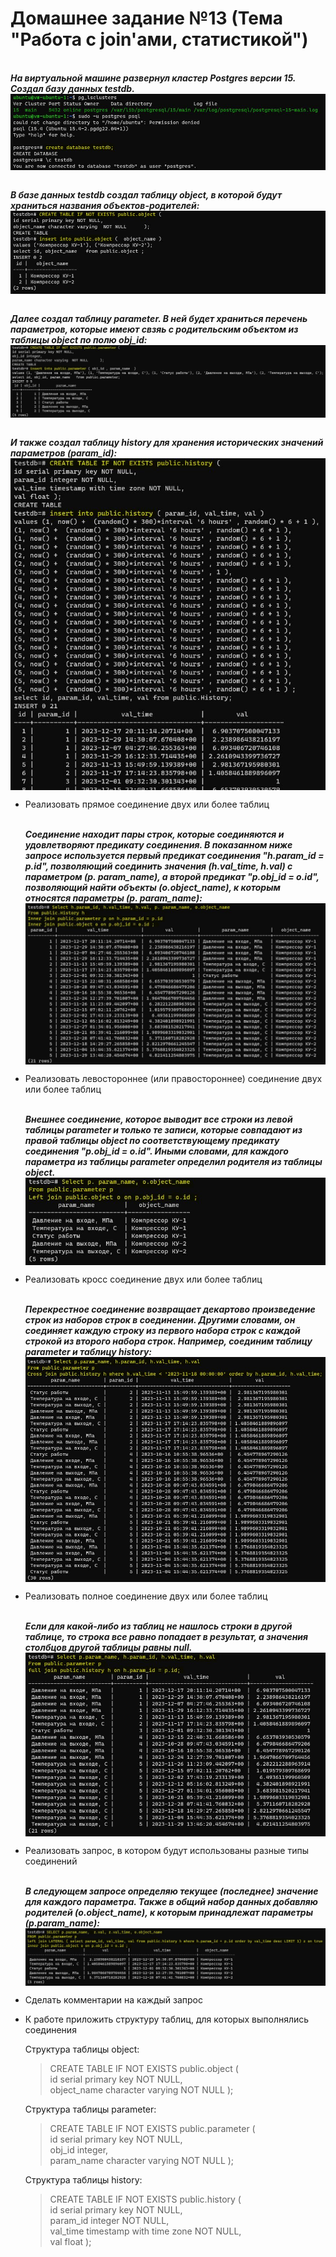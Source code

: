 # Домашнее задание №13 (Тема "Работа с join'ами, статистикой")

<br>__*На виртуальной машине развернул кластер Postgres версии 15. Создал базу данных testdb.*__
<img src="pic/0.JPG" align="center" />

<br>__*В базе данных testdb создал таблицу object, в которой будут храниться названия объектов-родителей:*__
<img src="pic/0_1.JPG" align="center" />

<br>__*Далее создал таблицу parameter. В ней будет храниться перечень параметров, которые имеют свзяь с родительским объектом из таблицы object по полю obj_id:*__
<img src="pic/0_2.JPG" align="center" />

<br>__*И также создал таблицу history для хранения исторических значений параметров (param_id):*__
<img src="pic/0_3.JPG" align="center" />

* Реализовать прямое соединение двух или более таблиц
  
  <br>__*Соединение находит пары строк, которые соединяются и удовлетворяют предикату соединения. В показанном ниже запросе используется первый предикат соединения "h.param_id = p.id", позволяющий соединить значения (h.val_time, h.val) с параметром (p. param_name), а второй предикат "p.obj_id = o.id", позволяющий найти объекты (o.object_name), к которым относятся параметры (p. param_name):*__  
  <img src="pic/1.JPG" align="center" />
  
* Реализовать левостороннее (или правостороннее) соединение двух или более таблиц

  <br>__*Внешнее соединение, которое выводит все строки из левой таблицы parameter и только те записи, которые совпадают из правой таблицы object по соответствующему предикату соединения "p.obj_id = o.id". Иными словами, для каждого параметра из таблицы parameter определил родителя из таблицы object.*__
  <img src="pic/2.JPG" align="center" />
  
* Реализовать кросс соединение двух или более таблиц
  
  <br>__*Перекрестное соединение возвращает декартово произведение строк из наборов строк в соединении. Другими словами, он соединяет каждую строку из первого набора строк с каждой строкой из второго набора строк. Например, соединим таблицу parameter и таблицу history:*__  
  <img src="pic/3.JPG" align="center" />
  
* Реализовать полное соединение двух или более таблиц
  
  <br>__*Если для какой-либо из таблиц не нашлось строки в другой таблице, то строка все равно попадает в результат, а значения столбцов другой таблицы равны null.*__  
  <img src="pic/4.JPG" align="center" />
  
* Реализовать запрос, в котором будут использованы разные типы соединений
  
  <br>__*В следующем запросе определяю текущее (последнее) значение для каждого параметра. Также в общий набор данных добавляю родителей (o.object_name), к которым принадлежат параметры (p.param_name):*__
  <img src="pic/5.JPG" align="center" />
  
* Сделать комментарии на каждый запрос
* К работе приложить структуру таблиц, для которых выполнялись соединения

  Структура таблицы object:
     > CREATE TABLE IF NOT EXISTS public.object ( \
        id serial primary key NOT NULL, \
        object_name character varying  NOT NULL      ); 
      
  Структура таблицы parameter:
     > CREATE TABLE IF NOT EXISTS public.parameter ( \
        id serial primary key NOT NULL, \
        obj_id integer, \
        param_name character varying  NOT NULL      ); 
      
  Структура таблицы history:
     > CREATE TABLE IF NOT EXISTS public.history ( \
        id serial primary key NOT NULL, \
        param_id integer NOT NULL, \
        val_time timestamp with time zone NOT NULL, \
        val float );

  

